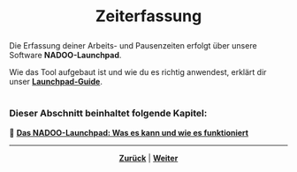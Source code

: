 # <p align="center">Zeiterfassung</p>

<!-- <p align="center">
<a href="#dieser-abschnitt-beinhaltet-folgende-kapitel">zur Kapitelübersicht</a>
</p> -->

Die Erfassung deiner Arbeits- und Pausenzeiten erfolgt über unsere Software **NADOO-Launchpad**.

Wie das Tool aufgebaut ist und wie du es richtig anwendest, erklärt dir unser [**Launchpad-Guide**](/docs/01-organisation/01-zeiterfassung/01-launchpad-guide/README.md).

#

### Dieser Abschnitt beinhaltet folgende Kapitel:

🔹 [**Das NADOO-Launchpad: Was es kann und wie es funktioniert**](/docs/01-organisation/01-zeiterfassung/01-launchpad-guide/README.md) </br>

---

<p align="center">
<a href="/docs/01-organisation/README.md"><strong>Zurück</strong></a> | <a href="/docs/01-organisation/01-zeiterfassung/01-launchpad-guide/README.md"><strong>Weiter</strong></a>
</p>
